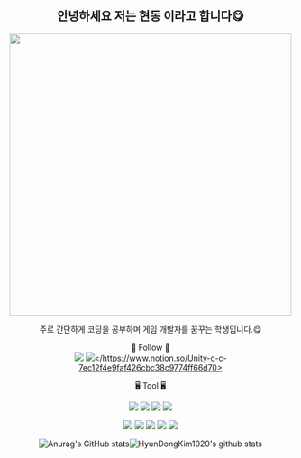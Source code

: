 <div align="center">
  
   ## 안녕하세요 저는 현동 이라고 합니다😋
</div>

<p align="center">
  <img src="https://user-images.githubusercontent.com/109125331/209605978-929b6722-ff75-47ee-b9c2-1d4043fdb9b9.gif"  width="500" />
</p>

<div align="center">
  주로 간단하게 코딩을 공부하며 게임 개발자를 꿈꾸는 학생입니다.😋

  🦄 Follow 🦄  
  <a href="https://www.instagram.com/"><img src="https://img.shields.io/badge/Instagram_handoy123-E4405F?style=flat&logo=Instagram&logoColor=Black"/> 
  <a href="https://zrr.kr/gGhN"></a>
  <img src="https://img.shields.io/badge/Notion-333333?style=flat&logo=Notion&logoColor=Black"/></https://www.notion.so/Unity-c-c-7ec12f4e9faf426cbc38c9774ff66d70>

  
  🖥 Tool 🖥 
  
  <img src="https://img.shields.io/badge/Visual Studio2019-5C2D91?style=flat&logo=Visual Studio&logoColor=Black"/> <img src="https://img.shields.io/badge/Unity2020.3.41f-F68315?style=flat&logo=Unity&logoColor=Black"/> <img src="https://img.shields.io/badge/JavaScript-F7DF1E?style=flat&logo=Unity&logoColor=Black"/> <img src="https://img.shields.io/badge/MySQL-4479A1?style=flat&logo=Visual Studio&logoColor=Black"/>
  
  
  <img src="https://img.shields.io/badge/C Sharp-A8B9CC?style=flat&logo=C Sharp&logoColor=Black"/> <img src="https://img.shields.io/badge/C-EF5C55?style=flat&logo=C&logoColor=Black"/> <img src="https://img.shields.io/badge/Oculus-1C1E20?style=flat&logo=Oculus&logoColor=Black"/> <img src="https://img.shields.io/badge/GitLab-FC6D26?style=flat&logo=GitLab&logoColor=Black"/> <img src="https://img.shields.io/badge/GitHub-609926?style=flat&logo=GitHub&logoColor=Black"/>
</div>


 <div align="center">
  
![Anurag's GitHub stats](https://github-readme-stats.vercel.app/api?username=HyunDongKim1020&show_icons=true&theme=dracula)![HyunDongKim1020's github stats](https://github-readme-stats.vercel.app/api/top-langs/?username=HyunDongKim1020&show_icons=true&hide_border=true&title_color=004386&icon_color=004386&layout=compact)
</div>
